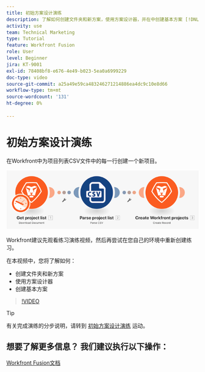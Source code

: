```yaml
---
title: 初始方案设计演练
description: 了解如何创建文件夹和新方案，使用方案设计器，并在中创建基本方案 [!DNL Adobe Workfront Fusion].
activity: use
team: Technical Marketing
type: Tutorial
feature: Workfront Fusion
role: User
level: Beginner
jira: KT-9001
exl-id: 78408bf8-e676-4e49-b023-5ea0a6999229
doc-type: video
source-git-commit: a25a49e59ca483246271214886ea4dc9c10e8d66
workflow-type: tm+mt
source-wordcount: '131'
ht-degree: 0%

---
```


# 初始方案设计演练

在Workfront中为项目列表CSV文件中的每一行创建一个新项目。

![融合场景的图像](assets/understand-the-basics-1.png)

Workfront建议先观看练习演练视频，然后再尝试在您自己的环境中重新创建练习。

在本视频中，您将了解如何：

* 创建文件夹和新方案
* 使用方案设计器
* 创建基本方案

>[!VIDEO](https://video.tv.adobe.com/v/335261/?quality=12&learn=on)

>[!TIP]
>
>有关完成演练的分步说明，请转到 [初始方案设计演练](https://experienceleague.adobe.com/docs/workfront-learn/tutorials-workfront/fusion/exercises/initial-scenario-design.html?lang=en) 运动。



## 想要了解更多信息？ 我们建议执行以下操作：

[Workfront Fusion文档](https://experienceleague.adobe.com/docs/workfront/using/adobe-workfront-fusion/workfront-fusion-2.html?lang=en)
